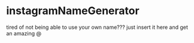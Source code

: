 # instagramNameGenerator
tired of not being able to use your own name??? just insert it here and get an amazing @
